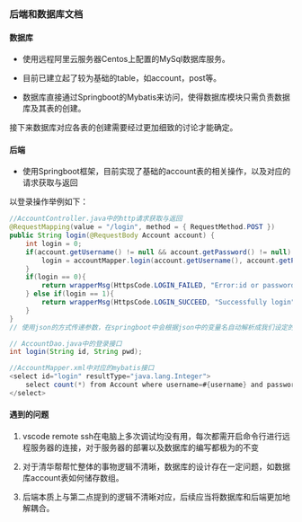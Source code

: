 ### 后端和数据库文档

#### 数据库

+ 使用远程阿里云服务器Centos上配置的MySql数据库服务。

+ 目前已建立起了较为基础的table，如account，post等。
+ 数据库直接通过Springboot的Mybatis来访问，使得数据库模块只需负责数据库及其表的创建。

接下来数据库对应各表的创建需要经过更加细致的讨论才能确定。

#### 后端

+ 使用Springboot框架，目前实现了基础的account表的相关操作，以及对应的请求获取与返回

以登录操作举例如下：

```java
//AccountController.java中的http请求获取与返回
@RequestMapping(value = "/login", method = { RequestMethod.POST })
public String login(@RequestBody Account account) {
    int login = 0;
    if(account.getUsername() != null && account.getPassword() != null) {
        login = accountMapper.login(account.getUsername(), account.getPassword());
    }
    if(login == 0){
        return wrapperMsg(HttpsCode.LOGIN_FAILED, "Error:id or password is wrong");
    } else if(login == 1){
        return wrapperMsg(HttpsCode.LOGIN_SUCCEED, "Successfully login");
    }
}
// 使用json的方式传递参数，在springboot中会根据json中的变量名自动解析成我们设定的类Account，非常方便。
```

```java
// AccountDao.java中的登录接口
int login(String id, String pwd);
```

```java
//AccountMapper.xml中对应的mybatis接口
<select id="login" resultType="java.lang.Integer">
    select count(*) from Account where username=#{username} and password=#{pwd}
</select>
```

#### 遇到的问题

1. vscode remote ssh在电脑上多次调试均没有用，每次都需开启命令行进行远程服务器的连接，对于服务器的部署以及数据库的编写都极为的不变

2. 对于清华帮帮忙整体的事物逻辑不清晰，数据库的设计存在一定问题，如数据库account表如何储存数组。

3. 后端本质上与第二点提到的逻辑不清晰对应，后续应当将数据库和后端更加地解耦合。